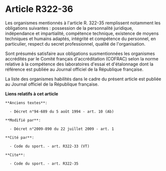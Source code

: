 # Article R322-36

Les organismes mentionnés à l'article R. 322-35 remplissent notamment les obligations suivantes : possession de la
personnalité juridique, indépendance et impartialité, compétence technique, existence de moyens techniques et humains
adaptés, intégrité et compétence du personnel, en particulier, respect du secret professionnel, qualité de l'organisation. 

Sont présumés satisfaire aux obligations susmentionnées les organismes accrédités par le Comité français d'accréditation
(COFRAC) selon la norme relative à la compétence des laboratoires d'essai et d'étalonnage dont la référence est publiée au
Journal officiel de la République française. 

La liste des organismes habilités dans le cadre du présent article est publiée au Journal officiel de la République
française.

**Liens relatifs à cet article**

	**Anciens textes**:

	  - Décret n°94-689 du 5 août 1994 - art. 10 (Ab)

	**Modifié par**:

	  - Décret n°2009-890 du 22 juillet 2009 - art. 1

	**Cité par**:

	  - Code du sport. - art. R322-33 (VT)

	**Cite**:

	  - Code du sport. - art. R322-35

